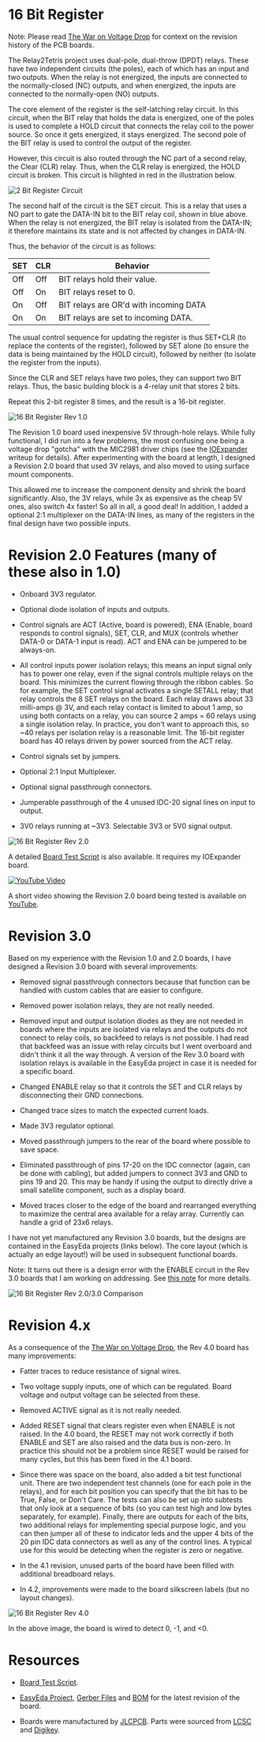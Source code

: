 # 16 Bit Register

Note: Please read [The War on Voltage Drop](Voltage.md) for context on the revision history of the PCB boards.

The Relay2Tetris project uses dual-pole, dual-throw (DPDT) relays. These have two independent circuits (the poles), each of which has an input and two outputs. When the relay is not energized, the inputs are connected to the normally-closed (NC) outputs, and when energized, the inputs are connected to the normally-open (NO) outputs.

The core element of the register is the self-latching relay circuit. In this circuit, when the BIT relay that holds the data is energized, one of the poles is used to complete a HOLD circuit that connects the relay coil to the power source. So once it gets energized, it stays energized. The second pole of the BIT relay is used to control the output of the register.

However, this circuit is also routed through the NC part of a second relay, the Clear (CLR) relay. Thus, when the CLR relay is energized, the HOLD circuit is broken. This circuit is hilighted in red in the illustration below.

![2 Bit Register Circuit](/Images/RegisterWiring.jpg)

The second half of the circuit is the SET circuit. This is a relay that uses a NO part to gate the DATA-IN bit to the BIT relay coil, shown in blue above. When the relay is not energized, the BIT relay is isolated from the DATA-IN; it therefore maintains its state and is not affected by changes in DATA-IN.

Thus, the behavior of the circuit is as follows:

SET | CLR | Behavior
--- | --- | -------------------
Off | Off | BIT relays hold their value.
Off | On  | BIT relays reset to 0.
On  | Off | BIT relays are OR'd with incoming DATA
On  | On  | BIT relays are set to incoming DATA.

The usual control sequence for updating the register is thus SET+CLR (to replace the contents of the register), followed by SET alone (to ensure the data is being maintained by the HOLD circuit), followed by neither (to isolate the register from the inputs).

Since the CLR and SET relays have two poles, they can support two BIT relays. Thus, the basic building block is a 4-relay unit that stores 2 bits.

Repeat this 2-bit register 8 times, and the result is a 16-bit register.

![16 Bit Register Rev 1.0](/Images/Register-Rev1.jpeg)

The Revision 1.0 board used inexpensive 5V through-hole relays. While fully functional, I did run into a few problems, the most confusing one being a voltage drop "gotcha" with the MIC2981 driver chips (see the [IOExpander](/IOExpander.md) writeup for details). After experimenting with the board at length, I designed a Revision 2.0 board that used 3V relays, and also moved to using surface mount components.

This allowed me to increase the component density and shrink the board significantly. Also, the 3V relays, while 3x as expensive as the cheap 5V ones, also switch 4x faster! So all in all, a good deal! In addition, I added a optional 2:1 multiplexer on the DATA-IN lines, as many of the registers in the final design have two possible inputs.

# Revision 2.0 Features (many of these also in 1.0)

* Onboard 3V3 regulator.

* Optional diode isolation of inputs and outputs.

* Control signals are ACT (Active, board is powered), ENA (Enable, board responds to control signals), SET, CLR, and MUX (controls whether DATA-0 or DATA-1 input is read). ACT and ENA can be jumpered to be always-on.

* All control inputs power isolation relays; this means an input signal only has to power one relay, even if the signal controls multiple relays on the board. This minimizes the current flowing through the ribbon cables. So for example, the SET control signal activates a single SETALL relay; that relay controls the 8 SET relays on the board. Each relay draws about 33 milli-amps @ 3V, and each relay contact is limited to about 1 amp, so using both contacts on a relay, you can source 2 amps = 60 relays using a single isolation relay. In practice, you don't want to approach this, so ~40 relays per isolation relay is a reasonable limit. The 16-bit register board has 40 relays driven by power sourced from the ACT relay.

* Control signals set by jumpers.

* Optional 2:1 Input Multiplexer.

* Optional signal passthrough connectors.

* Jumperable passthrough of the 4 unused IDC-20 signal lines on input to output.

* 3V0 relays running at ~3V3. Selectable 3V3 or 5V0 signal output.

![16 Bit Register Rev 2.0](/Images/Register-Rev2.jpeg)

A detailed [Board Test Script](/HardwareTests/Register16.py) is also available. It requires my IOExpander board.

[![YouTube Video](https://img.youtube.com/vi/gMaYLL4p_do/0.jpg)](https://www.youtube.com/watch?v=gMaYLL4p_do)

A short video showing the Revision 2.0 board being tested is available on [YouTube](https://www.youtube.com/watch?v=gMaYLL4p_do).

# Revision 3.0

Based on my experience with the Revision 1.0 and 2.0 boards, I have designed a Revision 3.0 board with several improvements:

* Removed signal passthrough connectors because that function can be handled with custom cables that are easier to configure.

* Removed power isolation relays, they are not really needed.

* Removed input and output isolation diodes as they are not needed in boards where the inputs are isolated via relays and the outputs do not connect to relay coils, so backfeed to relays is not possible. I had read that backfeed was an issue with relay circuits but I went overboard and didn't think it all the way through. A version of the Rev 3.0 board with isolation relays is available in the EasyEda project in case it is needed for a specific board.

* Changed ENABLE relay so that it controls the SET and CLR relays by disconnecting their GND connections.

* Changed trace sizes to match the expected current loads.

* Made 3V3 regulator optional.

* Moved passthrough jumpers to the rear of the board where possible to save space.

* Eliminated passthrough of pins 17-20 on the IDC connector (again, can be done with cabling), but added jumpers to connect 3V3 and GND to pins 19 and 20. This may be handy if using the output to directly drive a small satellite component, such as a display board.

* Moved traces closer to the edge of the board and rearranged everything to maximize the central area available for a relay array. Currently can handle a grid of 23x6 relays.

I have not yet manufactured any Revision 3.0 boards, but the designs are contained in the EasyEda projects (links below). The core layout (which is actually an edge layout!) will be used in subsequent functional boards.

Note: It turns out there is a design error with the ENABLE circuit in the Rev 3.0 boards that I am working on addressing. See [this note](LogicUnit.md#board-design-mistake) for more details.

![16 Bit Register Rev 2.0/3.0 Comparison](/Images/Register-Rev2-3.gif)

# Revision 4.x

As a consequence of the [The War on Voltage Drop](Voltage.md), the Rev 4.0 board has many improvements:

* Fatter traces to reduce resistance of signal wires.

* Two voltage supply inputs, one of which can be regulated. Board voltage and output voltage can be selected from these.

* Removed ACTIVE signal as it is not really needed.

* Added RESET signal that clears register even when ENABLE is not raised. In the 4.0 board, the RESET may not work correctly if both ENABLE and SET are also raised and the data bus is non-zero. In practice this should not be a problem since RESET would be raised for many cycles, but this has been fixed in the 4.1 board.

* Since there was space on the board, also added a bit test functional unit. There are two independent test channels (one for each pole in the relays), and for each bit position you can specify that the bit has to be True, False, or Don't Care. The tests can also be set up into subtests that only look at a sequence of bits (so you can test high and low bytes separately, for example). Finally, there are outputs for each of the bits, two additional relays for implementing special purpose logic, and you can then jumper all of these to indicator leds and the upper 4 bits of the 20 pin IDC data connectors as well as any of the control lines. A typical use for this would be detecting when the register is zero or negative.

* In the 4.1 revision, unused parts of the board have been filled with additional breadboard relays.

* In 4.2, improvements were made to the board silkscreen labels (but no layout changes).

![16 Bit Register Rev 4.0](/Images/Register-Rev4.jpeg)

In the above image, the board is wired to detect 0, -1, and <0.

# Resources

* [Board Test Script](/HardwareTests/Register16.py).

* [EasyEda Project](https://easyeda.com/MadOverlord/16-bit-register), [Gerber Files](/Gerber/Register.zip) and [BOM](/BOMs/Register.csv) for the latest revision of the board.

* Boards were manufactured by [JLCPCB](https://jlcpcb.com/). Parts were sourced from [LCSC](https://lcsc.com/) and [Digikey](https://www.digikey.com/).
